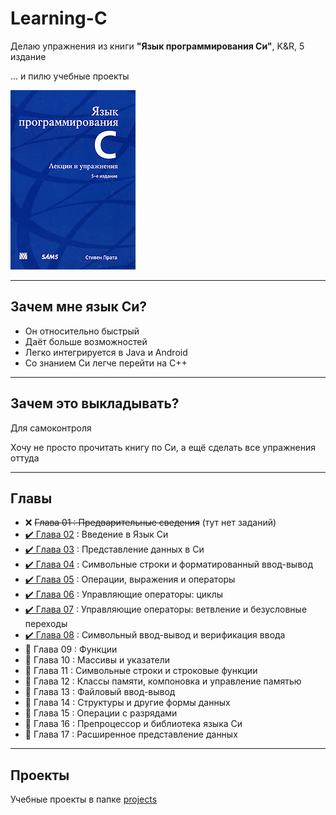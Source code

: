 # Learning-C

Делаю упражнения из книги **"Язык программирования Си"**, K&amp;R, 5 издание

... и пилю учебные проекты

![book](https://raw.githubusercontent.com/andybeardness/Learning-C/main/imgs/book.jpg)

----

## Зачем мне язык Си?

- Он относительно быстрый
- Даёт больше возможностей
- Легко интегрируется в Java и Android
- Со знанием Си легче перейти на C++

----

## Зачем это выкладывать?

Для самоконтроля

Хочу не просто прочитать книгу по Си, а ещё сделать все упражнения оттуда

----

## Главы

- ❌ ~~Глава 01 : Предварительные сведения~~ (тут нет заданий)
- [✔️ Глава 02](https://github.com/andybeardness/Learning-C/tree/main/chapter-2) : Введение в Язык Си
- [✔️ Глава 03](https://github.com/andybeardness/Learning-C/tree/main/chapter-3) : Представление данных в Си
- [✔️ Глава 04](https://github.com/andybeardness/Learning-C/tree/main/chapter-4) : Cимвольные  строки и  форматированный ввод-вывод
- [✔️ Глава 05](https://github.com/andybeardness/Learning-C/tree/main/chapter-5) : Операции, выражения и операторы
- [✔️ Глава 06](https://github.com/andybeardness/Learning-C/tree/main/chapter-6) : Управляющие операторы: циклы
- [✔️ Глава 07](https://github.com/andybeardness/Learning-C/tree/main/chapter-7) : Управляющие операторы: ветвление и безусловные переходы
- [✔️ Глава 08](https://github.com/andybeardness/Learning-C/tree/main/chapter-8) : Символьный ввод-вывод и верификация ввода
- 🔸 Глава 09 : Функции
- 🔸 Глава 10 : Массивы и указатели
- 🔸 Глава 11 : Символьные строки и строковые функции
- 🔸 Глава 12 : Классы памяти, компоновка и управление памятью
- 🔸 Глава 13 : Файловый ввод-вывод
- 🔸 Глава 14 : Структуры и другие формы данных
- 🔸 Глава 15 : Операции с разрядами
- 🔸 Глава 16 : Препроцессор и библиотека языка Си
- 🔸 Глава 17 : Расширенное представление данных
----

## Проекты

Учебные проекты в папке [projects](https://github.com/andybeardness/Learning-C/tree/main/projects)
